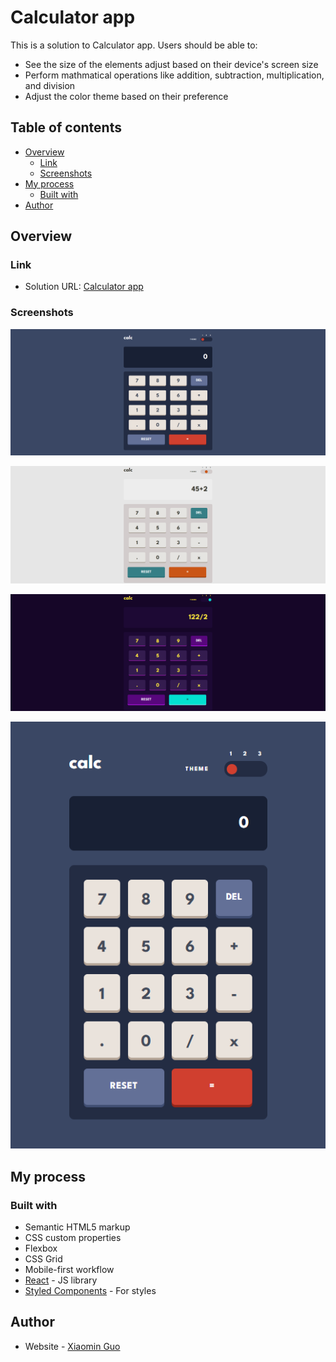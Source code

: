 # Calculator app

This is a solution to Calculator app. Users should be able to:

- See the size of the elements adjust based on their device's screen size
- Perform mathmatical operations like addition, subtraction, multiplication, and division
- Adjust the color theme based on their preference

## Table of contents

- [Overview](#overview)
  - [Link](#link)
  - [Screenshots](#screenshots)
- [My process](#my-process)
  - [Built with](#built-with)
- [Author](#author)

## Overview

### Link

- Solution URL: [Calculator app](https://calculator-app-aislandmin.vercel.app/)

### Screenshots

![](./screenshots/screenshot1.png)

![](./screenshots/screenshot2.png)

![](./screenshots/screenshot3.png)

![](./screenshots/screenshot4.png)

## My process

### Built with

- Semantic HTML5 markup
- CSS custom properties
- Flexbox
- CSS Grid
- Mobile-first workflow
- [React](https://reactjs.org/) - JS library
- [Styled Components](https://styled-components.com/) - For styles

## Author

- Website - [Xiaomin Guo](https://min-website-aislandmin.vercel.app/)
